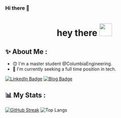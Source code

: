 ### Hi there 👋
<h1 align="center">hey there <img src="https://media.giphy.com/media/hvRJCLFzcasrR4ia7z/giphy.gif" width="40"></h1>

## ✨ About Me :

- 😊 I'm a master student @ColumbiaEngineering.
- 🤔 I'm currently seeking a full time position in tech.


<div>
  <a href="https://www.linkedin.com/in/bo-yu-cu/"><img src="https://img.shields.io/badge/LinkedIn-blue?logo=linkedin&logoColor=white" alt="LinkedIn Badge"></a>
  <a href="https://Bo-Yu-Columbia.github.io/"><img src="https://img.shields.io/badge/Bo-HomePage-blue" alt="Blog Badge"></a>
  <img src="https://komarev.com/ghpvc/?username=Bo-Yu-Columbia&style=flat-square&color=blue" alt=""/>
</div>

## 📊 My Stats :
  
[![GitHub Streak](http://github-readme-streak-stats.herokuapp.com?user=Bo-Yu-Columbia)](https://git.io/streak-stats)
![Top Langs](https://github-readme-stats.vercel.app/api/top-langs/?username=Iris1e27&layout=donut)






<!--
**Bo-Yu-Columbia/Bo-Yu-Columbia** is a ✨ _special_ ✨ repository because its `README.md` (this file) appears on your GitHub profile.

Here are some ideas to get you started:

- 🔭 I’m currently working on ...
- 🌱 I’m currently learning ...
- 👯 I’m looking to collaborate on ...
- 🤔 I’m looking for help with ...
- 💬 Ask me about ...
- 📫 How to reach me: ...
- 😄 Pronouns: ...
- ⚡ Fun fact: ...
-->
